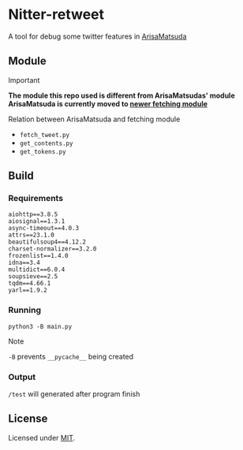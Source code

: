 # Nitter-retweet

A tool for debug some twitter features in [ArisaMatsuda](https://github.com/LTurret/ArisaMatsuda)

## Module

> [!IMPORTANT]  
> **The module this repo used is different from ArisaMatsudas' module  
> ArisaMatsuda is currently moved to [newer fetching module](https://github.com/LTurret/Twitter-fetching-module)**

Relation between ArisaMatsuda and fetching module

- `fetch_tweet.py`
- `get_contents.py`
- `get_tokens.py`

## Build

### Requirements

```plain
aiohttp==3.8.5
aiosignal==1.3.1
async-timeout==4.0.3
attrs==23.1.0
beautifulsoup4==4.12.2
charset-normalizer==3.2.0
frozenlist==1.4.0
idna==3.4
multidict==6.0.4
soupsieve==2.5
tqdm==4.66.1
yarl==1.9.2
```

### Running

```shell
python3 -B main.py
```

> [!NOTE]
> `-B` prevents `__pycache__` being created

### Output

`/test` will generated after program finish

## License

Licensed under [MIT](LICENSE).
